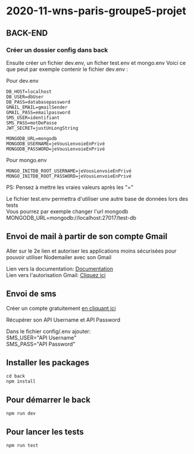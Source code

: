 # 2020-11-wns-paris-groupe5-projet

## BACK-END
### Créer un dossier config dans back
Ensuite créer un fichier dev.env,  un ficher test.env et mongo.env 
Voici ce que peut par exemple contenir le fichier dev.env :  

Pour dev.env 
```
DB_HOST=localhost  
DB_USER=dbUser  
DB_PASS=databasepassword  
GMAIL_EMAIL=gmailSender  
GMAIL_PASS=emailpassword  
SMS_USER=identifiant  
SMS_PASS=motDePasse  
JWT_SECRET=justUnLongString  

MONGODB_URL=mongodb
MONGODB_USERNAME=jeVousLenvoieEnPrivé
MONGODB_PASSWORD=jeVousLenvoieEnPrivé   
```

Pour mongo.env 
```
MONGO_INITDB_ROOT_USERNAME=jeVousLenvoieEnPrivé
MONGO_INITDB_ROOT_PASSWORD=jeVousLenvoieEnPrivé 
```

PS: Pensez à mettre les vraies valeurs après les "="  

Le fichier test.env permettra d'utiliser une autre base de données lors des tests  
Vous pourrez par exemple changer l'url mongodb MONGODB_URL=mongodb://localhost:27017/test-db  



## Envoi de mail à partir de son compte Gmail
Aller sur le 2e lien et autoriser les applications moins sécurisées pour pouvoir utiliser Nodemailer avec son Gmail <br />

Lien vers la documentation:  [Documentation](https://nodemailer.com/usage/using-gmail/)<br />
Lien vers l'autorisation Gmail: [Cliquez ici](https://myaccount.google.com/lesssecureapps?pli=1&rapt=AEjHL4NAoSKWSNIcnWC5jSphQocegrE2Tq3vJvAfzBhwtGpxXAHxhQsyBcYfJAN1VL9fy4w6GKoCFPYCTcA53mh5UHdhAxGu_g)

## Envoi de sms
Créer un compte gratuitement [en cliquant ici](https://dashboard.d7networks.com/sms-api)  

Récupérer son API Username et API Password<br />

Dans le fichier config/.env ajouter:<br />
SMS_USER="API Username"<br />
SMS_PASS="API Password"

## Installer les packages 
```
cd back
npm install

```
## Pour démarrer le back 
```
npm run dev

```
## Pour lancer les tests 
```
npm run test

```